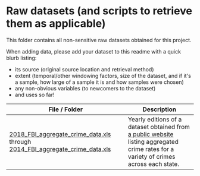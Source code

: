 # Raw datasets (and scripts to retrieve them as applicable)

This folder contains all non-sensitive raw datasets obtained for this project. 

When adding data, please add your dataset to this readme with a quick blurb listing:
- its source (original source location and retrieval method)
- extent (temporal/other windowing factors, size of the dataset, and if it's a sample, how large of a sample it is and how samples were chosen)
- any non-obvious variables (to newcomers to the dataset)
- and uses so far!

|File / Folder|Description|
|----|----|
|[2018_FBI_aggregate_crime_data.xls](2018_FBI_aggregate_crime_data.xls) through [2014_FBI_aggregate_crime_data.xls](2014_FBI_aggregate_crime_data.xls)|Yearly editions of a dataset obtained from [a public website](https://ucr.fbi.gov/crime-in-the-u.s/2018/crime-in-the-u.s.-2018/tables/table-69) listing aggregated crime rates for a variety of crimes across each state.|
